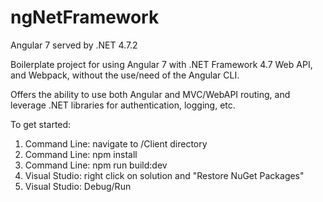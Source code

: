 # ngNetFramework
Angular 7 served by .NET 4.7.2

Boilerplate project for using Angular 7 with .NET Framework 4.7 Web API, and Webpack, without the use/need of the Angular CLI.

Offers the ability to use both Angular and MVC/WebAPI routing, and leverage .NET libraries for authentication, logging, etc.

To get started:
1) Command Line: navigate to /Client directory
2) Command Line: npm install
3) Command Line: npm run build:dev
4) Visual Studio: right click on solution and "Restore NuGet Packages"
4) Visual Studio: Debug/Run
